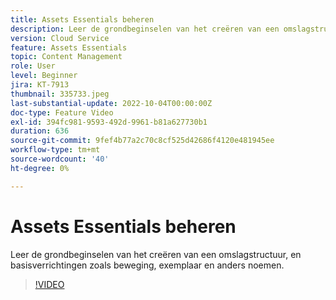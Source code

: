 ```yaml
---
title: Assets Essentials beheren
description: Leer de grondbeginselen van het creëren van een omslagstructuur, en basisverrichtingen zoals beweging, exemplaar en anders noemen.
version: Cloud Service
feature: Assets Essentials
topic: Content Management
role: User
level: Beginner
jira: KT-7913
thumbnail: 335733.jpeg
last-substantial-update: 2022-10-04T00:00:00Z
doc-type: Feature Video
exl-id: 394fc981-9593-492d-9961-b81a627730b1
duration: 636
source-git-commit: 9fef4b77a2c70c8cf525d42686f4120e481945ee
workflow-type: tm+mt
source-wordcount: '40'
ht-degree: 0%

---
```


# Assets Essentials beheren

Leer de grondbeginselen van het creëren van een omslagstructuur, en basisverrichtingen zoals beweging, exemplaar en anders noemen.

>[!VIDEO](https://video.tv.adobe.com/v/335733?quality=12&learn=on)
